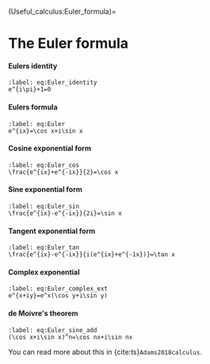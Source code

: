 (Useful_calculus:Euler_formula)=
# The Euler formula

#### Eulers identity
```{math}
:label: eq:Euler_identity
e^{i\pi}+1=0
```

#### Eulers formula
```{math}
:label: eq:Euler
e^{ix}=\cos x+i\sin x
```

#### Cosine exponential form
```{math}
:label: eq:Euler_cos
\frac{e^{ix}+e^{-ix}}{2}=\cos x
```

#### Sine exponential form
```{math}
:label: eq:Euler_sin
\frac{e^{ix}-e^{-ix}}{2i}=\sin x
```

#### Tangent exponential form
```{math}
:label: eq:Euler_tan
\frac{e^{ix}-e^{-ix}}{i(e^{ix}+e^{-1x})}=\tan x
```

#### Complex exponential
```{math}
:label: eq:Euler_complex_ext
e^{x+iy}=e^x(\cos y+i\sin y)
```

#### de Moivre's theorem
```{math}
:label: eq:Euler_sine_add
(\cos x+i\sin x)^n=\cos nx+i\sin nx
```

You can read more about this in {cite:ts}`Adams2018calculus`.

